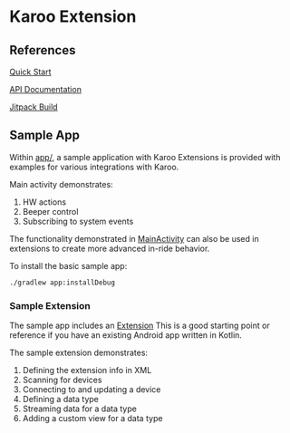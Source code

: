 # Karoo Extension

## References

[Quick Start](https://hammerheadnav.github.io/karoo-ext/index.html)

[API Documentation](https://hammerheadnav.github.io/karoo-ext/docs/index.html)

[Jitpack Build](https://jitpack.io/#io.hammerhead/karoo-ext)

## Sample App

Within [app/](app/), a sample application with Karoo Extensions is provided with
examples for various integrations with Karoo.

Main activity demonstrates:
1. HW actions
2. Beeper control
3. Subscribing to system events

The functionality demonstrated in [MainActivity](app/src/main/kotlin/io/hammerhead/sampleext/MainActivity.kt) can
also be used in extensions to create more advanced in-ride behavior.

To install the basic sample app:
```bash
./gradlew app:installDebug
```

### Sample Extension

The sample app includes an [Extension](app/src/main/kotlin/io/hammerhead/sampleext/extension)
This is a good starting point or reference if you have an existing Android app written in Kotlin.

The sample extension demonstrates:
1. Defining the extension info in XML
2. Scanning for devices
3. Connecting to and updating a device
4. Defining a data type
5. Streaming data for a data type
6. Adding a custom view for a data type
